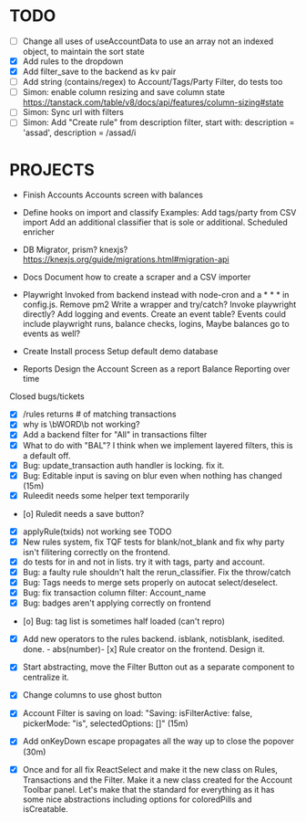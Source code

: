# TODO
- [ ] Change all uses of useAccountData to use an array not an indexed object, to maintain the sort state
- [x] Add rules to the dropdown
- [x] Add filter_save to the backend as kv pair
- [ ] Add string (contains/regex) to Account/Tags/Party Filter, do tests too
- [ ] Simon: enable  column resizing and save column state https://tanstack.com/table/v8/docs/api/features/column-sizing#state
- [ ] Simon: Sync url with filters
- [ ] Simon: Add "Create rule" from description filter, start with: description = 'assad', description = /assad/i

# PROJECTS

- Finish Accounts
     Accounts screen with balances

- Define hooks on import and classify
       Examples: 
       Add tags/party from CSV import
       Add an additional classifier that is sole or additional.
       Scheduled enricher
     
- DB Migrator, prism? knexjs? https://knexjs.org/guide/migrations.html#migration-api

- Docs
       Document how to create a scraper and a CSV importer

- Playwright
       Invoked from backend instead with node-cron and a * * * in config.js. Remove pm2
       Write a wrapper and try/catch? Invoke playwright directly?
       Add logging and events. Create an event table? Events could include playwright runs, balance checks, logins, 
       Maybe balances go to events as well?
       
- Create Install process
       Setup default demo database

- Reports
       Design the Account Screen as a report
       Balance Reporting over time

Closed bugs/tickets
- [x] /rules returns # of matching transactions
- [x] why is \bWORD\b not working?
- [x] Add a backend filter for "All" in transactions filter
- [x] What to do with "BAL"? I think when we implement layered filters, this is a default off.
- [x] Bug: update_transaction auth handler is locking. fix it.
- [x] Bug: Editable input is saving on blur even when nothing has changed (15m)
- [x] Ruleedit needs some helper text temporarily
- [o] Ruledit needs a save button?
- [x] applyRule(txids) not working see TODO
- [x] New rules system, fix TQF tests for blank/not_blank and fix why party isn't filitering correctly on the frontend.
- [x] do tests for in and not in lists. try it with tags, party and account.
- [x] Bug: a faulty rule shouldn't halt the rerun_classifier. Fix the throw/catch
- [x] Bug: Tags needs to merge sets properly on autocat select/deselect.
- [x] Bug: fix transaction column filter: Account_name
- [x] Bug: badges aren't applying correctly on frontend
- [o] Bug: tag list is sometimes half loaded (can't repro)
- [x] Add new operators to the rules backend. isblank, notisblank, isedited. done.
       - abs(number)- [x] Rule creator on the frontend. Design it.
- [x] Start abstracting, move the Filter Button out as a separate component to centralize it.
- [x] Change columns to use ghost button
- [x] Account Filter is saving on load: "Saving: isFilterActive: false, pickerMode: "is", selectedOptions: []" (15m)
- [x] Add onKeyDown escape propagates all the way up to close the popover (30m)
- [x] Once and for all fix ReactSelect and make it the new class on Rules, Transactions and the Filter. Make it a new class created for the Account Toolbar panel. Let's make that the standard for everything as it has some nice abstractions including options for coloredPills and isCreatable.

